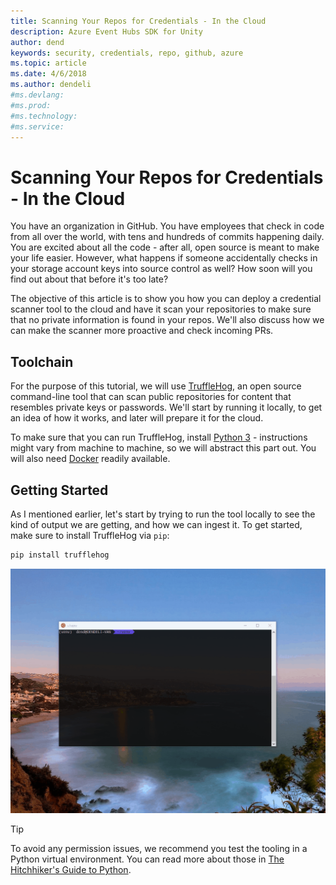 ```yaml
---
title: Scanning Your Repos for Credentials - In the Cloud
description: Azure Event Hubs SDK for Unity
author: dend
keywords: security, credentials, repo, github, azure
ms.topic: article
ms.date: 4/6/2018
ms.author: dendeli
#ms.devlang: 
#ms.prod:
#ms.technology:
#ms.service:
---
```


# Scanning Your Repos for Credentials - In the Cloud

You have an organization in GitHub. You have employees that check in code from all over the world, with tens and hundreds of commits happening daily. You are excited about all the code - after all, open source is meant to make your life easier. However, what happens if someone accidentally checks in your storage account keys into source control as well? How soon will you find out about that before it's too late?

The objective of this article is to show you how you can deploy a credential scanner tool to the cloud and have it scan your repositories to make sure that no private information is found in your repos. We'll also discuss how we can make the scanner more proactive and check incoming PRs.

## Toolchain

For the purpose of this tutorial, we will use [TruffleHog][0], an open source command-line tool that can scan public repositories for content that resembles private keys or passwords. We'll start by running it locally, to get an idea of how it works, and later will prepare it for the cloud.

To make sure that you can run TruffleHog, install [Python 3][1] - instructions might vary from machine to machine, so we will abstract this part out. You will also need [Docker][2] readily available.

## Getting Started

As I mentioned earlier, let's start by trying to run the tool locally to see the kind of output we are getting, and how we can ingest it. To get started, make sure to install TruffleHog via `pip`:

```python
pip install trufflehog
```

![Installation of TruffleHog via pip][i0]

>[!TIP]
>To avoid any permission issues, we recommend you test the tooling in a Python virtual environment. You can read more about those in [The Hitchhiker's Guide to Python][3].

[0]: https://github.com/dxa4481/truffleHog
[1]: https://www.python.org/downloads/
[2]: https://docs.docker.com/install/
[3]: http://docs.python-guide.org/en/latest/dev/virtualenvs/

[i0]: media/trufflehog/install.gif